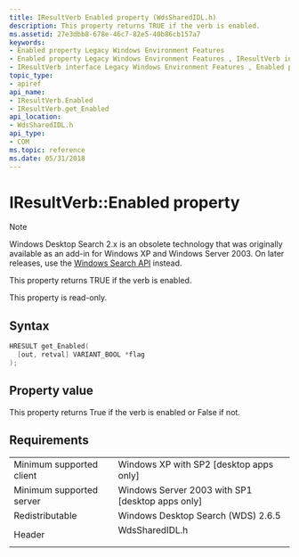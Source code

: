 ```yaml
---
title: IResultVerb Enabled property (WdsSharedIDL.h)
description: This property returns TRUE if the verb is enabled.
ms.assetid: 27e3dbb8-678e-46c7-82e5-40b86cb157a7
keywords:
- Enabled property Legacy Windows Environment Features
- Enabled property Legacy Windows Environment Features , IResultVerb interface
- IResultVerb interface Legacy Windows Environment Features , Enabled property
topic_type:
- apiref
api_name:
- IResultVerb.Enabled
- IResultVerb.get_Enabled
api_location:
- WdsSharedIDL.h
api_type:
- COM
ms.topic: reference
ms.date: 05/31/2018
---
```


# IResultVerb::Enabled property

> [!NOTE]
> Windows Desktop Search 2.x is an obsolete technology that was originally available as an add-in for Windows XP and Windows Server 2003. On later releases, use the [Windows Search API](../search/-search-reference-entry-page.md) instead. 

This property returns TRUE if the verb is enabled.

This property is read-only.

## Syntax


```C++
HRESULT get_Enabled(
  [out, retval] VARIANT_BOOL *flag
);
```



## Property value

This property returns True if the verb is enabled or False if not.

## Requirements



|                                     |                                                                                           |
|-------------------------------------|-------------------------------------------------------------------------------------------|
| Minimum supported client<br/> | Windows XP with SP2 \[desktop apps only\]<br/>                                      |
| Minimum supported server<br/> | Windows Server 2003 with SP1 \[desktop apps only\]<br/>                             |
| Redistributable<br/>          | Windows Desktop Search (WDS) 2.6.5<br/>                                             |
| Header<br/>                   | <dl> <dt>WdsSharedIDL.h</dt> </dl> |



 

 





